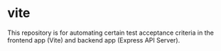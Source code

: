 # vite
This repository is for automating certain test acceptance criteria in the frontend app (Vite) and backend app (Express API Server).
